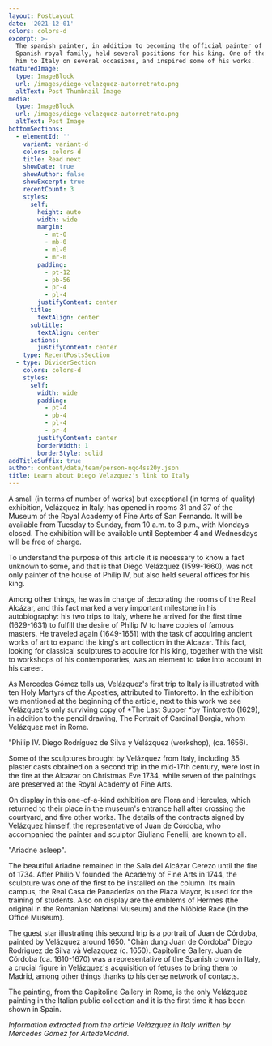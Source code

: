 ```yaml
---
layout: PostLayout
date: '2021-12-01'
colors: colors-d
excerpt: >-
  The spanish painter, in addition to becoming the official painter of the
  Spanish royal family, held several positions for his king. One of them took
  him to Italy on several occasions, and inspired some of his works.
featuredImage:
  type: ImageBlock
  url: /images/diego-velazquez-autorretrato.png
  altText: Post Thumbnail Image
media:
  type: ImageBlock
  url: /images/diego-velazquez-autorretrato.png
  altText: Post Image
bottomSections:
  - elementId: ''
    variant: variant-d
    colors: colors-d
    title: Read next
    showDate: true
    showAuthor: false
    showExcerpt: true
    recentCount: 3
    styles:
      self:
        height: auto
        width: wide
        margin:
          - mt-0
          - mb-0
          - ml-0
          - mr-0
        padding:
          - pt-12
          - pb-56
          - pr-4
          - pl-4
        justifyContent: center
      title:
        textAlign: center
      subtitle:
        textAlign: center
      actions:
        justifyContent: center
    type: RecentPostsSection
  - type: DividerSection
    colors: colors-d
    styles:
      self:
        width: wide
        padding:
          - pt-4
          - pb-4
          - pl-4
          - pr-4
        justifyContent: center
        borderWidth: 1
        borderStyle: solid
addTitleSuffix: true
author: content/data/team/person-nqo4ss20y.json
title: Learn about Diego Velazquez's link to Italy
---
```

A small (in terms of number of works) but exceptional (in terms of quality) exhibition, Velázquez in Italy, has opened in rooms 31 and 37 of the Museum of the Royal Academy of Fine Arts of San Fernando. It will be available from Tuesday to Sunday, from 10 a.m. to 3 p.m., with Mondays closed. The exhibition will be available until September 4 and Wednesdays will be free of charge.

To understand the purpose of this article it is necessary to know a fact unknown to some, and that is that Diego Velázquez (1599-1660), was not only painter of the house of Philip IV, but also held several offices for his king.

Among other things, he was in charge of decorating the rooms of the Real Alcázar, and this fact marked a very important milestone in his autobiography: his two trips to Italy, where he arrived for the first time (1629-1631) to fulfill the desire of Philip IV to have copies of famous masters. He traveled again (1649-1651) with the task of acquiring ancient works of art to expand the king's art collection in the Alcazar. This fact, looking for classical sculptures to acquire for his king, together with the visit to workshops of his contemporaries, was an element to take into account in his career.

As Mercedes Gómez tells us, Velázquez's first trip to Italy is illustrated with ten Holy Martyrs of the Apostles, attributed to Tintoretto. In the exhibition we mentioned at the beginning of the article, next to this work we see Velázquez's only surviving copy of \*The Last Supper \*by Tintoretto (1629), in addition to the pencil drawing, The Portrait of Cardinal Borgia, whom Velázquez met in Rome.

"Philip IV. Diego Rodríguez de Silva y Velázquez (workshop), (ca. 1656).

Some of the sculptures brought by Velázquez from Italy, including 35 plaster casts obtained on a second trip in the mid-17th century, were lost in the fire at the Alcazar on Christmas Eve 1734, while seven of the paintings are preserved at the Royal Academy of Fine Arts.

On display in this one-of-a-kind exhibition are Flora and Hercules, which returned to their place in the museum's entrance hall after crossing the courtyard, and five other works. The details of the contracts signed by Velázquez himself, the representative of Juan de Córdoba, who accompanied the painter and sculptor Giuliano Fenelli, are known to all.

"Ariadne asleep".

The beautiful Ariadne remained in the Sala del Alcázar Cerezo until the fire of 1734. After Philip V founded the Academy of Fine Arts in 1744, the sculpture was one of the first to be installed on the column. Its main campus, the Real Casa de Panaderías on the Plaza Mayor, is used for the training of students. Also on display are the emblems of Hermes (the original in the Romanian National Museum) and the Nióbide Race (in the Office Museum).

The guest star illustrating this second trip is a portrait of Juan de Córdoba, painted by Velázquez around 1650. "Chân dung Juan de Córdoba" Diego Rodriguez de Silva và Velazquez (c. 1650). Capitoline Gallery. Juan de Córdoba (ca. 1610-1670) was a representative of the Spanish crown in Italy, a crucial figure in Velázquez's acquisition of fetuses to bring them to Madrid, among other things thanks to his dense network of contacts.

The painting, from the Capitoline Gallery in Rome, is the only Velázquez painting in the Italian public collection and it is the first time it has been shown in Spain.

*Information extracted from the article *Velázquez in Italy* written by Mercedes Gómez for ArtedeMadrid.*
